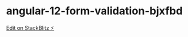 # angular-12-form-validation-bjxfbd

[Edit on StackBlitz ⚡️](https://stackblitz.com/edit/angular-12-form-validation-bjxfbd)